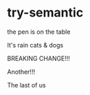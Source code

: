 # try-semantic

the pen is on the table

It's rain cats & dogs

BREAKING CHANGE!!!

Another!!!

The last of us
